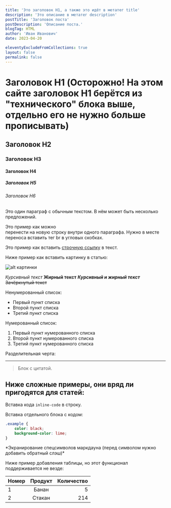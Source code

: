```yaml
---
title: 'Это заголовок H1, а также это идёт в метатег title'
description: 'Это описание в метатег description'
postTitle: 'Заголовок поста'
postDescription: 'Описание поста.'
blogTag: HTML
author: 'Иван Иванович'
date: 2023-04-20

eleventyExcludeFromCollections: true
layout: false
permalink: false
---
```


# Заголовок H1 (Осторожно! На этом сайте заголовок H1 берётся из "технического" блока выше, отдельно его не нужно больше прописывать)

## Заголовок H2

### Заголовок H3

#### Заголовок H4

##### Заголовок H5

###### Заголовок H6

Это один параграф с обычным текстом. В нём может быть несколько предложений.

Это пример как можно <br>
перенести на новую строку внутри одного параграфа. Нужно в месте переноса вставить тег br в угловых скобках.

Это пример как вставить [строчную ссылку](https://example.com) в текст.

Ниже пример как вставить картинку в статью:

![alt картинки](example.jpg)

*Курсивный текст*
**Жирный текст**
**_Курсивный и жирный текст_**
~~Зачёркнутый текст~~

Ненумерованный список:

- Первый пункт списка
- Второй пункт списка
- Третий пункт списка

Нумерованный список:

1. Первый пункт нумерованного списка
2. Второй пункт нумерованного списка
3. Третий пункт нумерованного списка

Разделительная черта:

---

> Блок с цитатой.






## Ниже сложные примеры, они вряд ли пригодятся для статей:


Вставка кода `inline-code` в строку.

Вставка отдельного блока с кодом:

```css
.example {
	color: black;
	background-color: lime;
}
```

\*Экранирование спецсимволов маркдауна (перед символом нужно добавить обратный слэш)\*

<!-- Внутри этой конструкции можно оставить комментарий, который не будет выводиться в итоговый HTML. -->

Ниже пример добавления таблицы, но этот функционал поддерживается не везде:

| Номер | Продукт | Количество |
|:------|:-------:|-----------:|
| 1     | Банан   | 5          |
| 2     | Стакан  | 214        |
